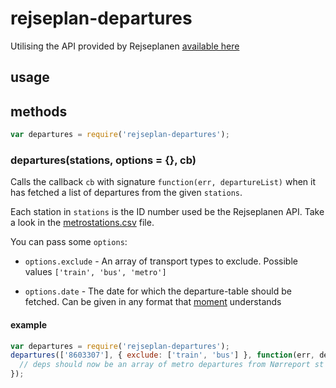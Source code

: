 # rejseplan-departures

Utilising the API provided by Rejseplanen
[available here](http://labs.rejseplanen.dk/)

## usage

## methods
```js
var departures = require('rejseplan-departures');
```
### departures(stations, options = {}, cb)
Calls the callback `cb` with signature `function(err, departureList)` when it
has fetched a list of departures from the given `stations`.

Each station in `stations` is the ID number used be the Rejseplanen API. Take
a look in the [metrostations.csv](metrostations.csv) file.

You can pass some `options`:

  - `options.exclude` - An array of transport types to exclude. Possible values
  `['train', 'bus', 'metro']`

  - `options.date` - The date for which the departure-table should be fetched.
  Can be given in any format that [moment](http://momentjs.com) understands

#### example
```js
var departures = require('rejseplan-departures');
departures(['8603307'], { exclude: ['train', 'bus'] }, function(err, deps) {
  // deps should now be an array of metro departures from Nørreport st (Metro).
});
```

